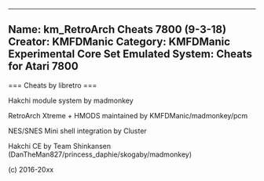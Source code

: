 -----------------------
Name: km_RetroArch Cheats 7800 (9-3-18)
Creator: KMFDManic
Category: KMFDManic Experimental Core Set
Emulated System: Cheats for Atari 7800
-----------------------
=== Cheats by libretro ===

Hakchi module system by madmonkey

RetroArch Xtreme + HMODS maintained by KMFDManic/madmonkey/pcm

NES/SNES Mini shell integration by Cluster

Hakchi CE by Team Shinkansen (DanTheMan827/princess_daphie/skogaby/madmonkey)

(c) 2016-20xx

